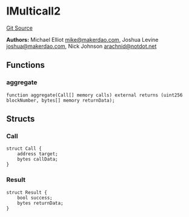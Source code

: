 # IMulticall2
[Git Source](https://github.com/Maia-DAO/test-env-V2/blob/84b5f9e8695c91ddb02f27bb3dfb1c652f55ced4/ulysses-omnichain/interfaces/IMulticall2.sol)

**Authors:**
Michael Elliot <mike@makerdao.com>, Joshua Levine <joshua@makerdao.com>, Nick Johnson <arachnid@notdot.net>


## Functions
### aggregate


```solidity
function aggregate(Call[] memory calls) external returns (uint256 blockNumber, bytes[] memory returnData);
```

## Structs
### Call

```solidity
struct Call {
    address target;
    bytes callData;
}
```

### Result

```solidity
struct Result {
    bool success;
    bytes returnData;
}
```

